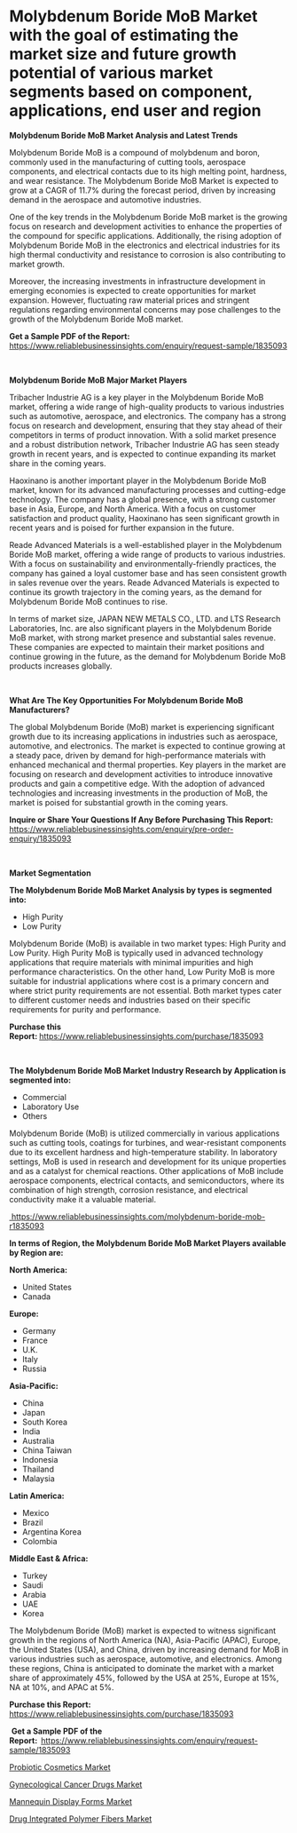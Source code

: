 <p><h1>Molybdenum Boride MoB Market with the goal of estimating the market size and future growth potential of various market segments based on component, applications, end user and region</h1></p><p><strong>Molybdenum Boride MoB Market Analysis and Latest Trends</strong></p>
<p><p>Molybdenum Boride MoB is a compound of molybdenum and boron, commonly used in the manufacturing of cutting tools, aerospace components, and electrical contacts due to its high melting point, hardness, and wear resistance. The Molybdenum Boride MoB Market is expected to grow at a CAGR of 11.7% during the forecast period, driven by increasing demand in the aerospace and automotive industries. </p><p>One of the key trends in the Molybdenum Boride MoB market is the growing focus on research and development activities to enhance the properties of the compound for specific applications. Additionally, the rising adoption of Molybdenum Boride MoB in the electronics and electrical industries for its high thermal conductivity and resistance to corrosion is also contributing to market growth. </p><p>Moreover, the increasing investments in infrastructure development in emerging economies is expected to create opportunities for market expansion. However, fluctuating raw material prices and stringent regulations regarding environmental concerns may pose challenges to the growth of the Molybdenum Boride MoB market.</p></p>
<p><strong>Get a Sample PDF of the Report:&nbsp;</strong> <a href="https://www.reliablebusinessinsights.com/enquiry/request-sample/1835093">https://www.reliablebusinessinsights.com/enquiry/request-sample/1835093</a></p>
<p>&nbsp;</p>
<p><strong>Molybdenum Boride MoB Major Market Players</strong></p>
<p><p>Tribacher Industrie AG is a key player in the Molybdenum Boride MoB market, offering a wide range of high-quality products to various industries such as automotive, aerospace, and electronics. The company has a strong focus on research and development, ensuring that they stay ahead of their competitors in terms of product innovation. With a solid market presence and a robust distribution network, Tribacher Industrie AG has seen steady growth in recent years, and is expected to continue expanding its market share in the coming years.</p><p>Haoxinano is another important player in the Molybdenum Boride MoB market, known for its advanced manufacturing processes and cutting-edge technology. The company has a global presence, with a strong customer base in Asia, Europe, and North America. With a focus on customer satisfaction and product quality, Haoxinano has seen significant growth in recent years and is poised for further expansion in the future.</p><p>Reade Advanced Materials is a well-established player in the Molybdenum Boride MoB market, offering a wide range of products to various industries. With a focus on sustainability and environmentally-friendly practices, the company has gained a loyal customer base and has seen consistent growth in sales revenue over the years. Reade Advanced Materials is expected to continue its growth trajectory in the coming years, as the demand for Molybdenum Boride MoB continues to rise.</p><p>In terms of market size, JAPAN NEW METALS CO., LTD. and LTS Research Laboratories, Inc. are also significant players in the Molybdenum Boride MoB market, with strong market presence and substantial sales revenue. These companies are expected to maintain their market positions and continue growing in the future, as the demand for Molybdenum Boride MoB products increases globally.</p></p>
<p>&nbsp;</p>
<p><strong>What Are The Key Opportunities For Molybdenum Boride MoB Manufacturers?</strong></p>
<p><p>The global Molybdenum Boride (MoB) market is experiencing significant growth due to its increasing applications in industries such as aerospace, automotive, and electronics. The market is expected to continue growing at a steady pace, driven by demand for high-performance materials with enhanced mechanical and thermal properties. Key players in the market are focusing on research and development activities to introduce innovative products and gain a competitive edge. With the adoption of advanced technologies and increasing investments in the production of MoB, the market is poised for substantial growth in the coming years.</p></p>
<p><strong>Inquire or Share Your Questions If Any Before Purchasing This Report:</strong> <a href="https://www.reliablebusinessinsights.com/enquiry/pre-order-enquiry/1835093">https://www.reliablebusinessinsights.com/enquiry/pre-order-enquiry/1835093</a></p>
<p>&nbsp;</p>
<p><strong>Market Segmentation</strong></p>
<p><strong>The Molybdenum Boride MoB Market Analysis by types is segmented into:</strong></p>
<p><ul><li>High Purity</li><li>Low Purity</li></ul></p>
<p><p>Molybdenum Boride (MoB) is available in two market types: High Purity and Low Purity. High Purity MoB is typically used in advanced technology applications that require materials with minimal impurities and high performance characteristics. On the other hand, Low Purity MoB is more suitable for industrial applications where cost is a primary concern and where strict purity requirements are not essential. Both market types cater to different customer needs and industries based on their specific requirements for purity and performance.</p></p>
<p><strong>Purchase this Report:&nbsp;</strong><a href="https://www.reliablebusinessinsights.com/purchase/1835093">https://www.reliablebusinessinsights.com/purchase/1835093</a></p>
<p>&nbsp;</p>
<p><strong>The Molybdenum Boride MoB Market Industry Research by Application is segmented into:</strong></p>
<p><ul><li>Commercial</li><li>Laboratory Use</li><li>Others</li></ul></p>
<p><p>Molybdenum Boride (MoB) is utilized commercially in various applications such as cutting tools, coatings for turbines, and wear-resistant components due to its excellent hardness and high-temperature stability. In laboratory settings, MoB is used in research and development for its unique properties and as a catalyst for chemical reactions. Other applications of MoB include aerospace components, electrical contacts, and semiconductors, where its combination of high strength, corrosion resistance, and electrical conductivity make it a valuable material.</p></p>
<p><a href="https://www.reliablebusinessinsights.com/molybdenum-boride-mob-r1835093">&nbsp;https://www.reliablebusinessinsights.com/molybdenum-boride-mob-r1835093</a></p>
<p><strong>In terms of Region, the Molybdenum Boride MoB Market Players available by Region are:</strong></p>
<p>
    <p> <strong> North America: </strong>
        <ul>
            <li>United States</li>
            <li>Canada</li>
        </ul>
        </p> 
    <p> <strong> Europe: </strong>
        <ul>
            <li>Germany</li>
            <li>France</li>
            <li>U.K.</li>
            <li>Italy</li>
            <li>Russia</li>
        </ul>
        </p> 
    <p> <strong> Asia-Pacific: </strong>
        <ul>
            <li>China</li>
            <li>Japan</li>
            <li>South Korea</li>
            <li>India</li>
            <li>Australia</li>
            <li>China Taiwan</li>
            <li>Indonesia</li>
            <li>Thailand</li>
            <li>Malaysia</li>
        </ul>
        </p> 
    <p> <strong> Latin America: </strong>
        <ul>
            <li>Mexico</li>
            <li>Brazil</li>
            <li>Argentina Korea</li>
            <li>Colombia</li>
        </ul>
        </p> 
    <p> <strong> Middle East & Africa: </strong>
        <ul>
            <li>Turkey</li>
            <li>Saudi</li>
            <li>Arabia</li>
            <li>UAE</li>
            <li>Korea</li>
        </ul>
    </p>
    </p>
<p><p>The Molybdenum Boride (MoB) market is expected to witness significant growth in the regions of North America (NA), Asia-Pacific (APAC), Europe, the United States (USA), and China, driven by increasing demand for MoB in various industries such as aerospace, automotive, and electronics. Among these regions, China is anticipated to dominate the market with a market share of approximately 45%, followed by the USA at 25%, Europe at 15%, NA at 10%, and APAC at 5%.</p></p>
<p><strong>Purchase this Report: </strong><a href="https://www.reliablebusinessinsights.com/purchase/1835093">https://www.reliablebusinessinsights.com/purchase/1835093</a></p>
<p>&nbsp;<strong>Get a Sample PDF of the Report:&nbsp;&nbsp;</strong><a href="https://www.reliablebusinessinsights.com/enquiry/request-sample/1835093">https://www.reliablebusinessinsights.com/enquiry/request-sample/1835093</a></p>
<p><strong></strong></p>
<p><p><a href="https://www.linkedin.com/pulse/probiotic-cosmetics-market-research-report-includes-analysis-oqyuf">Probiotic Cosmetics Market</a></p><p><a href="https://github.com/shahriarnajimjoy333/Market-Research-Report-List-1/blob/main/gynecological-cancer-drugs-market.md">Gynecological Cancer Drugs Market</a></p><p><a href="https://www.linkedin.com/pulse/mannequin-display-forms-market-research-report-forecast-gzpdf">Mannequin Display Forms Market</a></p><p><a href="https://github.com/emnqcawl19/Market-Research-Report-List-1/blob/main/drug-integrated-polymer-fibers-market.md">Drug Integrated Polymer Fibers Market</a></p></p>